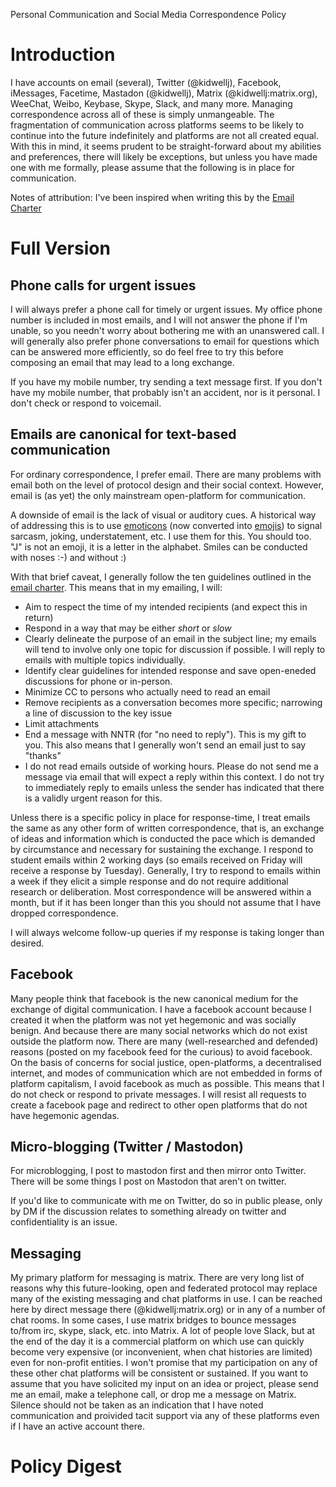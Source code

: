 Personal Communication and Social Media Correspondence Policy

# Introduction

I have accounts on email (several), Twitter (@kidwellj), Facebook, iMessages, Facetime, Mastadon (@kidwellj), Matrix (@kidwellj:matrix.org), WeeChat, Weibo, Keybase, Skype, Slack, and many more. Managing correspondence across all of these is simply unmangeable. The fragmentation of communication across platforms seems to be likely to continue into the future indefinitely and platforms are not all created equal. With this in mind, it seems prudent to be straight-forward about my abilities and preferences, there will likely be exceptions, but unless you have made one with me formally, please assume that the following is in place for communication.

Notes of attribution: I've been inspired when writing this by the [Email Charter](http://www.emailcharter.org/)

# Full Version

## Phone calls for urgent issues

I will always prefer a phone call for timely or urgent issues. My office phone number is included in most emails, and I will not answer the phone if I'm unable, so you needn't worry about bothering me with an unanswered call. I will generally also prefer phone conversations to email for questions which can be answered more efficiently, so do feel free to try this before composing an email that may lead to a long exchange.

If you have my mobile number, try sending a text message first. If you don't have my mobile number, that probably isn't an accident, nor is it personal. I don't check or respond to voicemail.

## Emails are canonical for text-based communication

For ordinary correspondence, I prefer email. There are many problems with email both on the level of protocol design and their social context. However, email is (as yet) the only mainstream open-platform for communication.

A downside of email is the lack of visual or auditory cues. A historical way of addressing this is to use [emoticons](https://en.wikipedia.org/wiki/Emoticon) (now converted into [emojis](https://en.wikipedia.org/wiki/Emoji)) to signal sarcasm, joking, understatement, etc. I use them for this. You should too. "J" is not an emoji, it is a letter in the alphabet. Smiles can be conducted with noses :-) and without :)

With that brief caveat, I generally follow the ten guidelines outlined in the [email charter](http://www.emailcharter.org/). This means that in my emailing, I will:

- Aim to respect the time of my intended recipients (and expect this in return)
- Respond in a way that may be either *short* or *slow*
- Clearly delineate the purpose of an email in the subject line; my emails will tend to involve only one topic for discussion if possible. I will reply to emails with multiple topics individually.
- Identify clear guidelines for intended response and save open-eneded discussions for phone or in-person.
- Minimize CC to persons who actually need to read an email
- Remove recipients as a conversation becomes more specific; narrowing a line of discussion to the key issue
- Limit attachments
- End a message with NNTR (for "no need to reply"). This is my gift to you. This also means that I generally won't send an email just to say "thanks"
- I do not read emails outside of working hours. Please do not send me a message via email that will expect a reply within this context. I do not try to immediately reply to emails unless the sender has indicated that there is a validly urgent reason for this.

Unless there is a specific policy in place for response-time, I treat emails the same as any other form of written correspondence, that is, an exchange of ideas and information which is conducted the pace which is demanded by circumstance and necessary for sustaining the exchange. I respond to student emails within 2 working days (so emails received on Friday will receive a response by Tuesday). Generally, I try to respond to emails within a week if they elicit a simple response and do not require additional research or deliberation. Most correspondence will be answered within a month, but if it has been longer than this you should not assume that I have dropped correspondence. 

I will always welcome follow-up queries if my response is taking longer than desired.


## Facebook

Many people think that facebook is the new canonical medium for the exchange of digital communication. I have a facebook account because I created it when the platform was not yet hegemonic and was socially benign. And because there are many social networks which do not exist outside the platform now. There are many (well-researched and defended) reasons (posted on my facebook feed for the curious) to avoid facebook. On the basis of concerns for social justice, open-platforms, a decentralised internet, and modes of communication which are not embedded in forms of platform capitalism, I avoid facebook as much as possible. This means that I do not check or respond to private messages. I will resist all requests to create a facebook page and redirect to other open platforms that do not have hegemonic agendas.


## Micro-blogging (Twitter / Mastodon)

For microblogging, I post to mastodon first and then mirror onto Twitter. There will be some things I post on Mastodon that aren't on twitter.

If you'd like to communicate with me on Twitter, do so in public please, only by DM if the discussion relates to something already on twitter and confidentiality is an issue.


## Messaging

My primary platform for messaging is matrix. There are very long list of reasons why this future-looking, open and federated protocol may replace many of the existing messaging and chat platforms in use. I can be reached here by direct message there (@kidwellj:matrix.org) or in any of a number of chat rooms. In some cases, I use matrix bridges to bounce messages to/from irc, skype, slack, etc. into Matrix. A lot of people love Slack, but at the end of the day it is a commercial platform on which use can quickly become very expensive (or inconvenient, when chat histories are limited) even for non-profit entities. I won't promise that my participation on any of these other chat platforms will be consistent or sustained. If you want to assume that you have solicited my input on an idea or project, please send me an email, make a telephone call, or drop me a message on Matrix. Silence should not be taken as an indication that I have noted communication and proivided tacit support via any of these platforms even if I have an active account there.

# Policy Digest